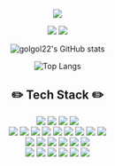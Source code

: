 <div align="center">
   <img src="https://capsule-render.vercel.app/api?type=Rounded&color=auto&height=100&section=header&text=golgol22&fontSize=30&animation=twinkling" />
   
   <a href="https://golgol22.github.io"><img src="https://img.shields.io/badge/blog-20C997?style=flat&logo=git&logoColor=white"/></a> 
   <a href= "mailto:heojungyeon.97@gmail.com" ><img src="https://img.shields.io/badge/gmail-EA4335?style=flat&logo=gmail&logoColor=white"/></a>
 
  ![golgol22's GitHub stats](https://github-readme-stats.vercel.app/api?username=golgol22&show_icons=true&theme=cobalt)

  ![Top Langs](https://github-readme-stats.vercel.app/api/top-langs/?username=golgol22&theme=cobalt&exclude_repo=Computer-Science-Engineering&layout=compact&langs_count=6)

   ## ✏️ Tech Stack ✏️
  
   <p align="center">
    <img src="https://img.shields.io/badge/Python-346B97?style=flat&logo=Python&logoColor=white"/>
    <img src="https://img.shields.io/badge/Flask-000000?style=flat&logo=Flask&logoColor=white"/>
    <img src="https://img.shields.io/badge/Java-EF983A?style=flat&logo=Java&logoColor=white"/>
    <img src="https://img.shields.io/badge/Spring Framework-68AE3C?style=flat&logo=Spring&logoColor=white"/>
    <br>
    <img src="https://img.shields.io/badge/HTML5-E34F26?style=flat&logo=HTML5&logoColor=white"/>
    <img src="https://img.shields.io/badge/CSS3-1572B6?style=flat&logo=CSS3&logoColor=white"/>
    <img src="https://img.shields.io/badge/Javascript-F7DF1E?style=flat&logo=Javascript&logoColor=white"/>
    <img src="https://img.shields.io/badge/Typescript-2F74C0?style=flat&logo=Javascript&logoColor=white"/>
    <img src="https://img.shields.io/badge/Node.js-339933?style=flat&logo=Node.js&logoColor=white"/>
    <img src="https://img.shields.io/badge/express-000000?style=flat&logo=express&logoColor=white"/>
    <img src="https://img.shields.io/badge/Nestjs-D9214B?style=flat&logo=Nestjs&logoColor=white"/>
    <img src="https://img.shields.io/badge/REST API-3B50C6?style=flat&logo=REST&logoColor=white"/>
    <img src="https://img.shields.io/badge/GraphQL-DE3DA5?style=flat&logo=GraphQL&logoColor=white"/>
    <br>
    <img src="https://img.shields.io/badge/MySQL-4479A1?style=flat&logo=MySQL&logoColor=white"/>
    <img src="https://img.shields.io/badge/Sequelize-52B0E7?style=flat&logo=Sequelize&logoColor=white"/>
    <img src="https://img.shields.io/badge/TypeORM-F70A02?style=flat&logo=TypeORM&logoColor=white"/>
    <img src="https://img.shields.io/badge/Redis-DC382D?style=flat&logo=Redis&logoColor=white"/>
    <img src="https://img.shields.io/badge/MongoDB-419742?style=flat&logo=MongoDB&logoColor=white"/>
    <img src="https://img.shields.io/badge/Elasticsearch-E7B833?style=flat&logo=Elasticsearch&logoColor=white"/>
    <br>   
    <img src ="https://img.shields.io/badge/linux-2d2d2d?style=flat&logo=linux&logoColor=white"/>
    <img src ="https://img.shields.io/badge/Nginx-009639?style=flat&logo=Nginx&logoColor=white"/>
    <img src="https://img.shields.io/badge/Docker-2496ED?style=flat&logo=Docker&logoColor=white"/>
    <img src="https://img.shields.io/badge/Amazon EC2-FF9900?style=flat&logo=Amazon EC2&logoColor=white"/>
    <img src="https://img.shields.io/badge/Amazon RDS-527FFF?style=flat&logo=Amazon RDS&logoColor=white"/>
    <img src="https://img.shields.io/badge/Amazon ElastiCache-1c5a9a?style=flat&logo=redis&logoColor=white"/>
   </p>
</div>
